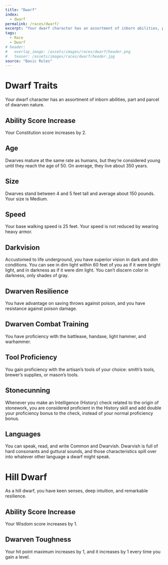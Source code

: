 ```yaml
---
title: "Dwarf"
index:
  - dwarf
permalink: /races/dwarf/
excerpt: "Your dwarf character has an assortment of inborn abilities, part and parcel of dwarven nature."
tags:
  - Race
  - Dwarf
# header:
#   overlay_image: /assets/images/races/dwarf/header.png
#   teaser: /assets/images/races/dwarf/header.jpg
source: "Basic Rules"
---
```

# Dwarf Traits
Your dwarf character has an assortment of inborn abilities, part and parcel of dwarven nature.

## Ability Score Increase
Your Constitution score increases by 2.

## Age
Dwarves mature at the same rate as humans, but they’re considered young until they reach the age of 50. On average, they live about 350 years.

## Size
Dwarves stand between 4 and 5 feet tall and average about 150 pounds. Your size is Medium.

## Speed
Your base walking speed is 25 feet. Your speed is not reduced by wearing heavy armor.

## Darkvision
Accustomed to life underground, you have superior vision in dark and dim conditions. You can see in dim light within 60 feet of you as if it were bright light, and in darkness as if it were dim light. You can’t discern color in darkness, only shades of gray.

## Dwarven Resilience
You have advantage on saving throws against poison, and you have resistance against poison damage.

## Dwarven Combat Training
You have proficiency with the battleaxe, handaxe, light hammer, and warhammer.

## Tool Proficiency
You gain proficiency with the artisan’s tools of your choice: smith’s tools, brewer’s supplies, or mason’s tools.

## Stonecunning
Whenever you make an Intelligence (History) check related to the origin of stonework, you are considered proficient in the History skill and add double your proficiency bonus to the check, instead of your normal proficiency bonus.

## Languages
You can speak, read, and write Common and Dwarvish. Dwarvish is full of hard consonants and guttural sounds, and those characteristics spill over into whatever other language a dwarf might speak.

# Hill Dwarf
As a hill dwarf, you have keen senses, deep intuition, and remarkable resilience.

## Ability Score Increase
Your Wisdom score increases by 1.

## Dwarven Toughness
Your hit point maximum increases by 1, and it increases by 1 every time you gain a level.